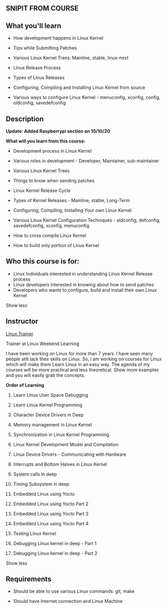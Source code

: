 **SNIPIT FROM COURSE**
----------

## What you'll learn

-   How development happens in Linux Kernel
    
-   Tips while Submitting Patches
    
-   Various Linux Kernel Trees: Mainline, stable, linux-next
    
-   Linux Release Process
    
-   Types of Linux Releases
    
-   Configuring, Compiling and Installing Linux Kernel from source
    
-   Various ways to configure Linux Kernel - menuconfig, xconfig, config, oldconfig, savedefconfig
    

## Description

**Update: Added Raspberrypi section on 10/10/20**

**What will you learn from this course:**

-   Development process in Linux Kernel
    
-   Various roles in development - Developer, Maintainer, sub-maintainer
    
-   Various Linux Kernel Trees
    
-   Things to know when sending patches
    
-   Linux Kernel Release Cycle
    
-   Types of Kernel Releases - Mainline, stable, Long-Term
    
-   Configuring, Compiling, Installing Your own Linux Kernel
    
-   Various Linux Kernel Configuration Techniques - oldconfig, defconfig, savedefconfig, xconfig, menuconfig
    
-   How to cross compile Linux Kernel
    
-   How to build only portion of Linux Kernel
    

## Who this course is for:

-   Linux Individuals interested in understanding Linux Kernel Release process
-   Linux developers interested in knowing about how to send patches
-   Developers who wants to configure, build and install their own Linux Kernel

Show less

## Instructor

[Linux Trainer](https://digitalu.udemy.com/user/linux-trainer/)

Trainer at Linux Weekend Learning

I have been working on Linux for more than 7 years. I have seen many people still lack their skills on Linux. So, i am working on courses for Linux which will make them Learn Linux in an easy way. The agenda of my courses will be more practical and less theoretical. Show more examples and you will easily grab the concepts.

**Order of Learning**

1. Learn Linux User Space Debugging

2. Learn Linux Kernel Programming

3. Character Device Drivers in Deep

4. Memory management in Linux Kernel

5. Synchronization in Linux Kernel Programming

6. Linux Kernel Development Model and Compilation

7. Linux Device Drivers - Communicating with Hardware

8. Interrupts and Bottom Halves in Linux Kernel

9. System calls in deep

10. Timing Subsystem in deep

11. Embedded Linux using Yocto

12. Embedded Linux using Yocto Part 2

13. Embedded Linux using Yocto Part 3

14. Embedded Linux using Yocto Part 4

15. Testing Linux Kernel

16. Debugging Linux kernel in deep - Part 1

17. Debugging Linux kernel in deep - Part 2

Show less

## Requirements

-   Should be able to use various Linux commands: git, make
    
-   Should have Internet connection and Linux Machine